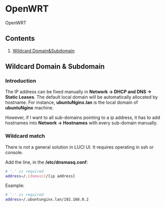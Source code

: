 # OpenWRT


OpenWRT

## Contents

1. [Wildcard Domain&Subdomain](#wildcard-domain-&-subdomain)

## Wildcard Domain & Subdomain

### Introduction

The IP address can be fixed manually in **Network -> DHCP and DNS -> Static Leases**.
The default local domain will be automatically allocated by hostname.
For instance, **ubuntuNginx.lan** is the local domain of **ubuntuNginx** machine.

However, if I want to all sub-domains pointing to a ip address, it has to add hostnames into **Network -> Hostnames** with every sub-domain manually.

### Wildcard match

There is not a general solution in LUCI UI. It requires operating in ssh or console.

Add the line, in the **/etc/dnsmasq.conf**:

```bash
# '.' is required
address=/.[domain]/[ip address]
```

Example:

```bash
# '.' is required
address=/.ubuntunginx.lan/192.168.0.2
```

